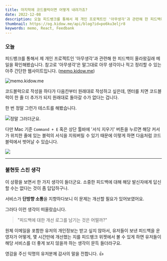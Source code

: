 ```yaml
---
title: 마지막에 코드블럭이면 어떻게 내려가죠?
date: 2022-12-08
description: 오늘 피드뱅크를 통해서 제 개인 프로젝트인 '아무생각'과 관련해 한 피드백이 올라왔길래 메일을 확인해봤습니다. 참고로 '아무생각'은 말그대로 아무 생각이나 적고 정리할 수 있는 아주 간단한 웹사이트입니다.
thumbnail: https://og.kidow.me/api/blog?id=po6ku3eljr8
keywords: memo, React, Feedbank
---
```


### 오늘

피드뱅크를 통해서 제 개인 프로젝트인 '아무생각'과 관련해 한 피드백이 올라왔길래 메일을 확인해봤습니다. 참고로 '아무생각'은 말그대로 아무 생각이나 적고 정리할 수 있는 아주 간단한 웹사이트입니다. ([memo.kidow.me](https://memo.kidow.me))

![memo.kidow.me](/feedback.png)

코드블럭으로 작성을 하다가 다음칸부터 원래대로 작성하고 싶은데, 엔터를 치면 코드블럭이 한 줄 더 추가가 되지 원래대로 돌아갈 수가 없다는 겁니다.

한 번 정말 그런가 테스트를 해봤습니다.

![정말 그러더군요.](/memo.png)

다만 Mac 기준 `Command + E` 혹은 상단 툴바에 '서식 지우기' 버튼을 누르면 해당 커서가 위치한 줄에 있는 블럭의 서식을 지워버릴 수 있기 때문에 이렇게 하면 다음처럼 코드블럭에서 벗어날 수 있습니다.

![](/clean.png)

---

### 불현듯 스친 생각

이 상황을 보면서 한 가지 생각이 들더군요. 소중한 피드백에 대해 해당 발신자에게 답신할 수는 없다는 것이 좀 답답하구나.

서비스가 **단방향 소통**을 지향하다보니 이 문제는 개선할 필요가 있어보였어요.

그러다 이런 생각이 떠올랐습니다.

> "피드백에 대한 개선 로그를 남기는 것은 어떨까?"

원체 이메일을 포함한 유저의 개인정보는 받고 싶지 않아서, 유저들이 보낸 피드백을 운영자가 어떻게, 몇 시간만에 개선했는 지를 피드뱅크 위젯에서 볼 수 있게 하면 유저들이 해당 서비스를 더 좋게 보지 않을까 하는 생각이 문득 들더라구요.

영감을 주신 익명의 유저분께 감사의 말을 전합니다. 👍
